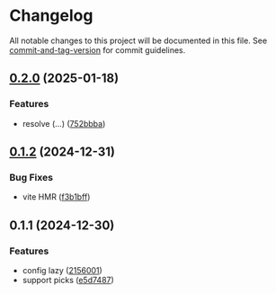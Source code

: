# Changelog

All notable changes to this project will be documented in this file. See [commit-and-tag-version](https://github.com/absolute-version/commit-and-tag-version) for commit guidelines.

## [0.2.0](https://github.com/g-mero/vite-plugin-solid-pages/compare/v0.1.2...v0.2.0) (2025-01-18)


### Features

* resolve (...) ([752bbba](https://github.com/g-mero/vite-plugin-solid-pages/commit/752bbbafffe599f354427a3466f24b6447fe7a31))

## [0.1.2](https://github.com/g-mero/vite-plugin-solid-pages/compare/v0.1.1...v0.1.2) (2024-12-31)


### Bug Fixes

* vite HMR ([f3b1bff](https://github.com/g-mero/vite-plugin-solid-pages/commit/f3b1bff29724c9bc2b56ef2b150638b75158781a))

## 0.1.1 (2024-12-30)


### Features

* config lazy ([2156001](https://github.com/g-mero/vite-plugin-solid-pages/commit/215600115c0d1e2408209c2056db76670ff77be6))
* support picks ([e5d7487](https://github.com/g-mero/vite-plugin-solid-pages/commit/e5d74875f3aa4ba9d3a37c9f3820945bd043becf))
